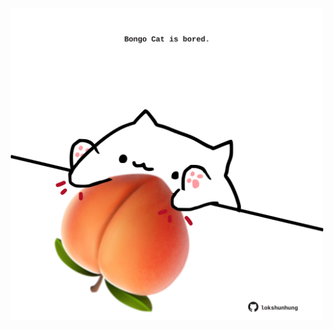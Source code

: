 <!-- built at 29/04/2022, 04:08:19 UTC -->
<p align="center">
  <img width="500" height="500" src="./ReadmeImage.svg">
</p>
